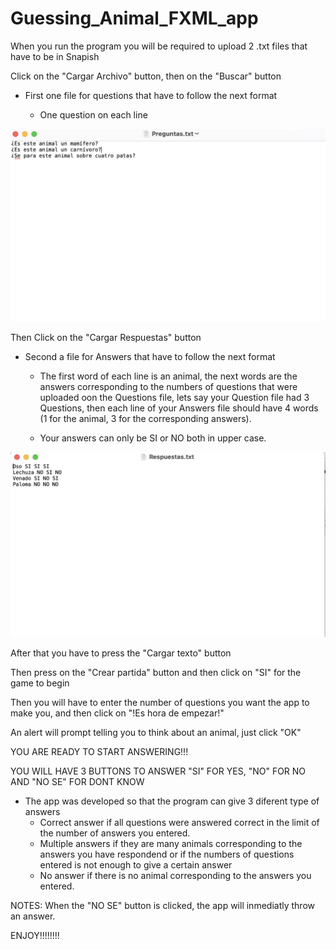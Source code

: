 # Guessing_Animal_FXML_app
When you run the program you will be required to upload 2 .txt files that have to be in Snapish

Click on the "Cargar Archivo" button, then on the "Buscar" button

- First one file for questions that have to follow the next format

  * One question on each line

![Questions](/Grupo_04/recursos/Preguntas.png)

Then Click on the "Cargar Respuestas" button

- Second a file for Answers that have to follow the next format

  * The first word of each line is an animal, the next words are the answers corresponding
    to the numbers of questions that were uploaded oon the Questions file, lets say your Question file had 3 Questions,
    then each line of your Answers file should have 4 words (1 for the animal, 3 for the corresponding answers).
    
  * Your answers can only be SI or NO both in upper case.

![Answers](/Grupo_04/recursos/Respestas.jpeg)

After that you have to press the "Cargar texto" button

Then press on the "Crear partida" button and then click on "SI" for the game to begin

Then you will have to enter the number of questions you want the app to make you, and then click on "!Es hora de empezar!"

An alert will prompt telling you to think about an animal, just click "OK"

YOU ARE READY TO START ANSWERING!!!

YOU WILL HAVE 3 BUTTONS TO ANSWER "SI" FOR YES, "NO" FOR NO AND "NO SE" FOR DONT KNOW

- The app was developed so that the program can give 3 diferent type of answers 
  * Correct answer if all questions were answered correct in the limit of the number of answers you entered.
  * Multiple answers if they are many animals corresponding to the answers you have respondend or 
    if the numbers of questions entered is not enough to give a certain answer
  * No answer if there is no animal corresponding to the answers you entered.

NOTES: When the "NO SE" button is clicked, the app will inmediatly throw an answer.

ENJOY!!!!!!!!
